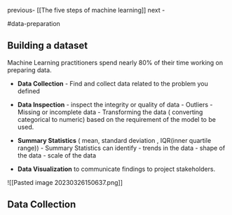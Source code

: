 previous- [[The five steps of machine learning]]
next - 

#data-preparation

## Building a dataset 

Machine Learning practitioners spend nearly 80% of their time working on preparing data.

- **Data Collection**  - Find and collect data related to the problem you defined

- **Data Inspection** - inspect the integrity or quality of data 
				- Outliers
				- Missing or incomplete data
				- Transforming the data ( converting categorical to numeric) based on the requirement of the model to be used.
- **Summary Statistics** ( mean, standard deviation , IQR(inner quartile range))
				- Summary Statistics can identify 
						- trends in the data
						- shape of the data
						- scale of the data
- **Data Visualization** to communicate findings to project stakeholders.

![[Pasted image 20230326150637.png]]

## Data Collection 
